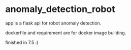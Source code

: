 # anomaly_detection_robot


app is a flask api for robot anomaly detection.

dockerfile and requirement are for docker image building.

finished in 7.5 :)
